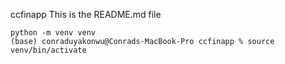 ﻿ ccfinapp
 This is the README.md file

```
python -m venv venv
(base) conraduyakonwu@Conrads-MacBook-Pro ccfinapp % source venv/bin/activate
```
